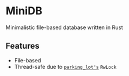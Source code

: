 # MiniDB

Minimalistic file-based database written in Rust

## Features

* File-based
* Thread-safe due to [`parking_lot's`](https://docs.rs/parking_lot) `RwLock`
